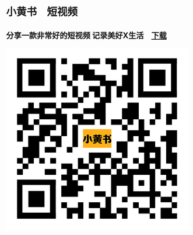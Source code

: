 # 小黄书　短视频　

## 分享一款非常好的短视频 记录美好X生活　[下载](https://cn2dl.xiaoquanapp.com/小黄书1300-1109.apk)

#### ![image](https://github.com/xhsbook/family/blob/main/xhs_share_qr.png?raw=true)
